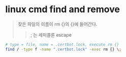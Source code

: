 # linux cmd find and remove

> 찾은 파일의 이름이 rm {}의 {}에 들어간다.
>
> > \; 는 세미콜론 escape

```sh
# type = file, name = .certbot.lock, execute rm {}
find / -type f -name ".certbot.lock" -exec rm {} \;
```
